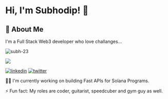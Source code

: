 
# Hi, I'm Subhodip! 👋


## 🚀 About Me
I'm a Full Stack Web3 developer who love challanges...


<p align="left"> <img src="https://komarev.com/ghpvc/?username=subh-23&label=Profile%20views&color=00ff00&style=flat" alt="subh-23" /> </p>

![](https://img.shields.io/badge/dynamic/json?logo=github&label=GitHub%20Stars&style=for-the-badge&query=%24.stars&url=https://api.github-star-counter.workers.dev/user/subh-23)



<!-- ## 🔗 Links -->
<!-- [![portfolio](https://img.shields.io/badge/my_portfolio-000?style=for-the-badge&logo=ko-fi&logoColor=white)](https://subh0dip-portfolio.web.app/) -->
[![linkedin](https://img.shields.io/badge/linkedin-0A66C2?style=for-the-badge&logo=linkedin&logoColor=white)](https://www.linkedin.com/in/subhodip-roy/)
[![twitter](https://img.shields.io/badge/twitter-1DA1F2?style=for-the-badge&logo=twitter&logoColor=white)](https://twitter.com/23_subh/)


<!-- ## Other Common Github Profile Sections -->
👩‍💻 I'm currently working on building Fast APIs for Solana Programs.

⚡️ Fun fact: My roles are coder, guitarist, speedcuber and gym guy as well.

